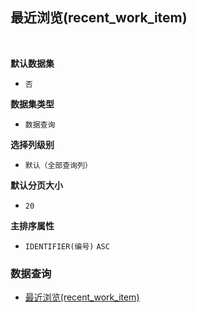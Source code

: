 ## 最近浏览(recent_work_item) <!-- {docsify-ignore-all} -->



<br>
<p class="panel-title"><b>默认数据集</b></p>

* `否`

<p class="panel-title"><b>数据集类型</b></p>

* `数据查询`

<p class="panel-title"><b>选择列级别</b></p>

* `默认（全部查询列）`

<p class="panel-title"><b>默认分页大小</b></p>

* `20`


<p class="panel-title"><b>主排序属性</b></p>

* `IDENTIFIER(编号)` `ASC`



### 数据查询
  * [最近浏览(recent_work_item)](module/ProjMgmt/work_item/query/recent_work_item)
